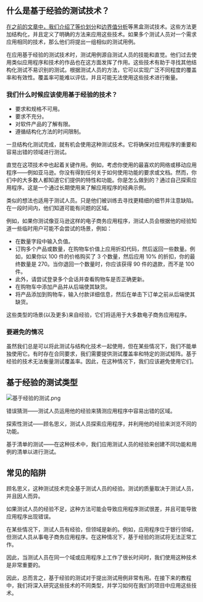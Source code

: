 ## 什么是基于经验的测试技术？

[在之前的文章中，我们介绍了等价划分](https://www.toolsqa.com/software-testing/istqb/equivalence-partitioning/)和[边界值分析](https://www.toolsqa.com/software-testing/istqb/boundary-value-analysis/)等黑盒测试技术。这些方法更加结构化，并且定义了明确的方法来应用这些技术。如果多个测试人员对一个需求应用相同的技术，那么他们将提出一组相似的测试用例。

在应用基于经验的测试技术时，测试用例源自测试人员的技能和直觉。他们过去使用类似应用程序和技术的作品也在这方面发挥了作用。这些技术有助于寻找其他结构化测试不易识别的测试。根据测试人员的方法，它可以实现广泛不同程度的覆盖率和有效性。覆盖率可能难以评估，并且可能无法使用这些技术进行衡量。

### 我们什么时候应该使用基于经验的技术？

-   要求和规格不可用。
-   要求不充分。
-   对软件产品的了解有限。
-   遵循结构化方法的时间限制。

一旦结构化测试完成，就有机会使用这种测试技术。它将确保对应用程序的重要和容易出错的领域进行测试。

直觉在这项技术中也起着关键作用。例如，考虑你使用的最喜欢的网络或移动应用程序——例如亚马逊。你没有得到任何关于如何使用功能的要求或文档。然而，你们中的大多数人都知道它们提供的特性和功能。你是怎么做到的？通过自己探索应用程序。这是一个通过长期使用来了解应用程序的经典示例。

类似的想法也适用于测试人员。只是他们被训练去寻找更精细的细节并注意缺陷。在一段时间内，他们知道可能有问题的区域。

例如，如果你测试像亚马逊这样的电子商务应用程序，测试人员会根据他的经验知道一些临时用户可能不会尝试的场景，例如：

-   在数量字段中输入负值。
-   订购多个产品或数量，在购物车价值上应用折扣代码，然后返回一些数量。例如，如果你以 100 件的价格购买了 3 个数量，然后应用 10% 的折扣，你的最终数量是 270。当你退回一个数量时，你应该获得 90 件的退款，而不是 100 件。
-   此外，请尝试登录多个会话并查看购物车是否正确更新。
-   在购物车中添加产品并从后端使其缺货。
-   将产品添加到购物车，输入付款详细信息，然后在单击下订单之前从后端使其缺货。

这些类型的场景(以及更多)来自经验，它们将适用于大多数电子商务应用程序。

### 要避免的情况

虽然我们总是可以将此测试与结构化技术一起使用，但在某些情况下，我们不能单独使用它。有时存在合同要求，我们需要提供测试覆盖率和特定的测试矩阵。基于经验的技术无法衡量测试覆盖率。因此，在这种情况下，我们应该避免使用它们。

## 基于经验的测试类型

![基于经验的测试.png](https://toolsqa.com/gallery/Software%20testing/Experience-based-Test.png)

错误猜测——测试人员运用他的经验来猜测应用程序中容易出错的区域。

探索性测试——顾名思义，测试人员探索应用程序，并利用他的经验来浏览不同的功能。

基于清单的测试——在这种技术中，我们应用测试人员的经验来创建不同功能和用例的清单以进行测试。

## 常见的陷阱

顾名思义，这种测试技术完全基于测试人员的经验。测试的质量取决于测试人员，并且因人而异。

如果测试人员的经验不足，这种方法可能会导致应用程序测试很差，并且可能导致应用程序出现错误。

在某些情况下，测试人员有经验，但领域是新的。例如，应用程序位于银行领域，但测试人员从事电子商务应用程序。在这种情况下，基于经验的测试将无法正常工作。

因此，当测试人员在同一个域或应用程序上工作了很长时间时，我们使用这种技术是非常重要的。

因此，总而言之，基于经验的测试对于提出测试用例非常有用。在接下来的教程中，我们将深入研究这些技术的不同类型，并学习如何在我们的项目中应用这些技术。